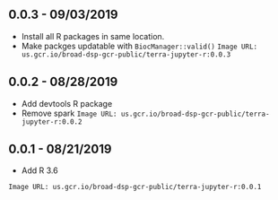 ## 0.0.3 - 09/03/2019
- Install all R packages in same location.
- Make packges updatable with `BiocManager::valid()`
`Image URL: us.gcr.io/broad-dsp-gcr-public/terra-jupyter-r:0.0.3`

## 0.0.2 - 08/28/2019
- Add devtools R package
- Remove spark
`Image URL: us.gcr.io/broad-dsp-gcr-public/terra-jupyter-r:0.0.2`

## 0.0.1 - 08/21/2019
- Add R 3.6

`Image URL: us.gcr.io/broad-dsp-gcr-public/terra-jupyter-r:0.0.1`
